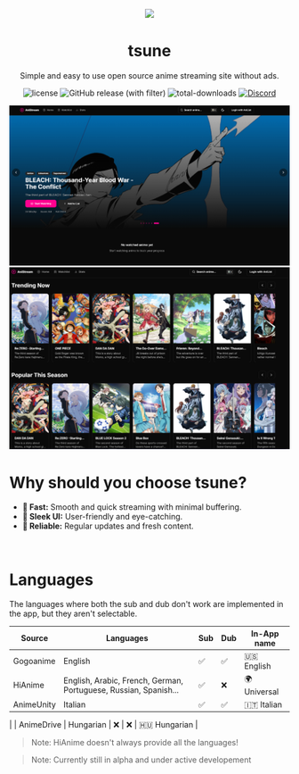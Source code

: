 <p align="center">
    <img width="120px" src="./assets/icon.png"/>
    <h1 align="center">tsune</h1>
</p>

<p align="center">Simple and easy to use open source anime streaming site without ads.</p>

<p align="center">
    <img alt="license" src="https://img.shields.io/github/license/aleganza/akuse"> 
    <img alt="GitHub release (with filter)" src="https://img.shields.io/github/v/release/akuse-app/akuse">
    <img alt="total-downloads" src="https://img.shields.io/github/downloads/aleganza/akuse/total">
    <a href="https://discord.gg/?">
        <img alt="Discord" src="https://img.shields.io/discord/1163970236224118796?style=flat&label=discord&logo=discord&color=%235567E3">
    </a>
</p>



<img title="img" alt="img" src="./assets/Splash.png">
<img title="img" alt="img" src="./assets/Splash 2.png">

<br/>

# Why should you choose tsune?

- **🚀 Fast:** Smooth and quick streaming with minimal buffering.
- **🎨 Sleek UI:** User-friendly and eye-catching.
- **🔄 Reliable:** Regular updates and fresh content.

<br/>

# Languages

The languages where both the sub and dub don't work are implemented in the app, but they aren't selectable.

| Source     | Languages                                                        | Sub  | Dub | In-App name |
| ---------- | ---------------------------------------------------------------- | ---  | ----| ---------   |
| Gogoanime  | English                                                          | ✅   | ✅   | 🇺🇸 English     |
| HiAnime    | English, Arabic, French, German, Portuguese, Russian, Spanish... | ✅   | ❌   | 🌍 Universal   |
| AnimeUnity | Italian                                                          | ✅   | ✅   | 🇮🇹 Italian     |
|
| AnimeDrive | Hungarian                                                        | ❌   | ❌   | 🇭🇺 Hungarian   |

> Note: HiAnime doesn't always provide all the languages!

> Note: Currently still in alpha and under active developement